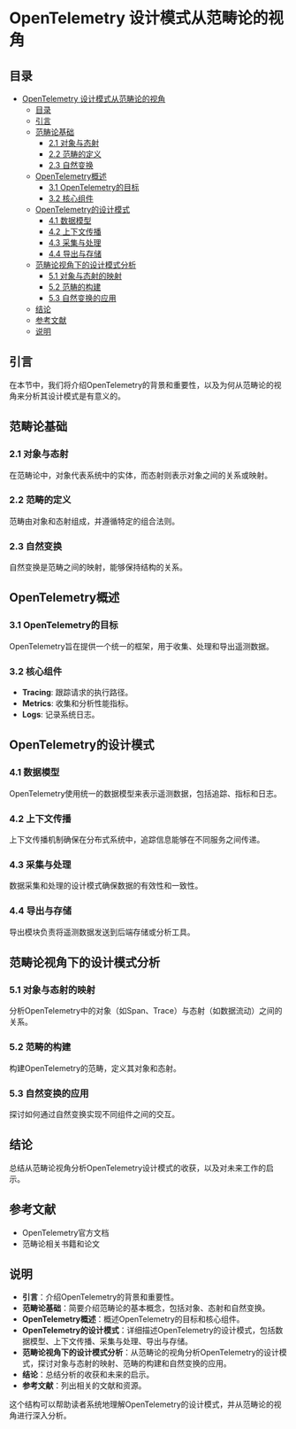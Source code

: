 # OpenTelemetry 设计模式从范畴论的视角

## 目录

- [OpenTelemetry 设计模式从范畴论的视角](#opentelemetry-设计模式从范畴论的视角)
  - [目录](#目录)
  - [引言](#引言)
  - [范畴论基础](#范畴论基础)
    - [2.1 对象与态射](#21-对象与态射)
    - [2.2 范畴的定义](#22-范畴的定义)
    - [2.3 自然变换](#23-自然变换)
  - [OpenTelemetry概述](#opentelemetry概述)
    - [3.1 OpenTelemetry的目标](#31-opentelemetry的目标)
    - [3.2 核心组件](#32-核心组件)
  - [OpenTelemetry的设计模式](#opentelemetry的设计模式)
    - [4.1 数据模型](#41-数据模型)
    - [4.2 上下文传播](#42-上下文传播)
    - [4.3 采集与处理](#43-采集与处理)
    - [4.4 导出与存储](#44-导出与存储)
  - [范畴论视角下的设计模式分析](#范畴论视角下的设计模式分析)
    - [5.1 对象与态射的映射](#51-对象与态射的映射)
    - [5.2 范畴的构建](#52-范畴的构建)
    - [5.3 自然变换的应用](#53-自然变换的应用)
  - [结论](#结论)
  - [参考文献](#参考文献)
  - [说明](#说明)

## 引言

在本节中，我们将介绍OpenTelemetry的背景和重要性，以及为何从范畴论的视角来分析其设计模式是有意义的。

## 范畴论基础

### 2.1 对象与态射

在范畴论中，对象代表系统中的实体，而态射则表示对象之间的关系或映射。

### 2.2 范畴的定义

范畴由对象和态射组成，并遵循特定的组合法则。

### 2.3 自然变换

自然变换是范畴之间的映射，能够保持结构的关系。

## OpenTelemetry概述

### 3.1 OpenTelemetry的目标

OpenTelemetry旨在提供一个统一的框架，用于收集、处理和导出遥测数据。

### 3.2 核心组件

- **Tracing**: 跟踪请求的执行路径。
- **Metrics**: 收集和分析性能指标。
- **Logs**: 记录系统日志。

## OpenTelemetry的设计模式

### 4.1 数据模型

OpenTelemetry使用统一的数据模型来表示遥测数据，包括追踪、指标和日志。

### 4.2 上下文传播

上下文传播机制确保在分布式系统中，追踪信息能够在不同服务之间传递。

### 4.3 采集与处理

数据采集和处理的设计模式确保数据的有效性和一致性。

### 4.4 导出与存储

导出模块负责将遥测数据发送到后端存储或分析工具。

## 范畴论视角下的设计模式分析

### 5.1 对象与态射的映射

分析OpenTelemetry中的对象（如Span、Trace）与态射（如数据流动）之间的关系。

### 5.2 范畴的构建

构建OpenTelemetry的范畴，定义其对象和态射。

### 5.3 自然变换的应用

探讨如何通过自然变换实现不同组件之间的交互。

## 结论

总结从范畴论视角分析OpenTelemetry设计模式的收获，以及对未来工作的启示。

## 参考文献

- OpenTelemetry官方文档
- 范畴论相关书籍和论文

## 说明

- **引言**：介绍OpenTelemetry的背景和重要性。
- **范畴论基础**：简要介绍范畴论的基本概念，包括对象、态射和自然变换。
- **OpenTelemetry概述**：概述OpenTelemetry的目标和核心组件。
- **OpenTelemetry的设计模式**：详细描述OpenTelemetry的设计模式，包括数据模型、上下文传播、采集与处理、导出与存储。
- **范畴论视角下的设计模式分析**：从范畴论的视角分析OpenTelemetry的设计模式，探讨对象与态射的映射、范畴的构建和自然变换的应用。
- **结论**：总结分析的收获和未来的启示。
- **参考文献**：列出相关的文献和资源。

这个结构可以帮助读者系统地理解OpenTelemetry的设计模式，并从范畴论的视角进行深入分析。
